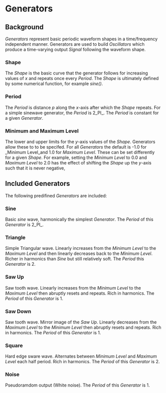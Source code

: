 # Generators

## Background

_Generators_ represent basic periodic waveform shapes in a time/frequency independent manner. Generators are used to build _Oscillators_ which produce a time-varying output _Signal_ following the waveform shape.

### Shape

The _Shape_ is the basic curve that the generator follows for increasing values of _x_ and repeats once every _Period_. The _Shape_ is ultimately defined by some numerical function, for example _sine()_.

### Period

The _Period_ is distance _p_ along the _x_-axis after which the _Shape_ repeats. For a simple sinewave generator, the _Period_ is 2_PI_. The _Period_ is constant for a given _Generator_.

### Minimum and Maximum Level

The lower and upper limits for the _y_-axis values of the _Shape_. Generators allow these to to be specifed. For all _Generators_ the default is -1.0 for _Minimum Level_and 1.0 for _Maximum Level_. These can be set differently for a given _Shape_. For example, setting the _Minimum Level_ to 0.0 and _Maximum Level_ to 2.0 has the effect of shifting the _Shape_ up the _y_-axis such that it is never negative,

## Included Generators

The following predifined _Generators_ are included:

### Sine

Basic _sine_ wave, harmonically the simplest _Generator_. The _Period_ of this _Generator_ is 2_PI_.

### Triangle

Simple Triangular wave. Linearly increases from the _Minimum Level_ to the _Maximum Level_ and then linearly decreases back to the _Minimum Level_. Richer in harmonics than _Sine_ but still relatively soft. The _Period_ this _Generator_ is 2.

### Saw Up

Saw tooth wave. Linearly increases from the _Minimum Level_ to the _Maximum Level_ then abruptly resets and repeats. Rich in harmonics. The _Period_ of this _Generator_ is 1.

### Saw Down

Saw tooth wave. Mirror image of the _Saw Up_. Linearly decreases from the _Maximum Level_ to the _Minimum Level_ then abruptly resets and repeats. Rich in harmonics. The _Period_ of this _Generator_ is 1.

### Square

Hard edge sware wave. Alternates between _Minimum Level_ and _Maximum Level_ each half period. Rich in harmonics. The _Period_ of this _Generator_ is 2.

### Noise

Pseudoramdom output (White noise). The _Period_ of this _Generator_ is 1.

